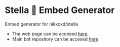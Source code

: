 # Stella 💫 Embed Generator

Embed generator for nikkoxd/stella

- The web page can be accesed [here](https://nikkoxd.github.io/stella-embed-builder/).
- Main bot repository can be accesed [here](https://github.com/nikkoxd/stella/tree/main)
